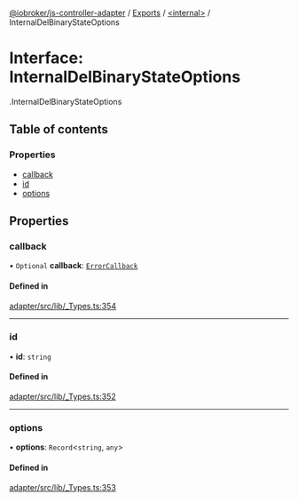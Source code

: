 [@iobroker/js-controller-adapter](../README.md) / [Exports](../modules.md) / [<internal\>](../modules/internal_.md) / InternalDelBinaryStateOptions

# Interface: InternalDelBinaryStateOptions

[<internal>](../modules/internal_.md).InternalDelBinaryStateOptions

## Table of contents

### Properties

- [callback](internal_.InternalDelBinaryStateOptions.md#callback)
- [id](internal_.InternalDelBinaryStateOptions.md#id)
- [options](internal_.InternalDelBinaryStateOptions.md#options)

## Properties

### callback

• `Optional` **callback**: [`ErrorCallback`](../modules/internal_.md#errorcallback)

#### Defined in

[adapter/src/lib/_Types.ts:354](https://github.com/ioBroker/ioBroker.js-controller/blob/ca2ecbe8/packages/adapter/src/lib/_Types.ts#L354)

___

### id

• **id**: `string`

#### Defined in

[adapter/src/lib/_Types.ts:352](https://github.com/ioBroker/ioBroker.js-controller/blob/ca2ecbe8/packages/adapter/src/lib/_Types.ts#L352)

___

### options

• **options**: `Record`<`string`, `any`\>

#### Defined in

[adapter/src/lib/_Types.ts:353](https://github.com/ioBroker/ioBroker.js-controller/blob/ca2ecbe8/packages/adapter/src/lib/_Types.ts#L353)
